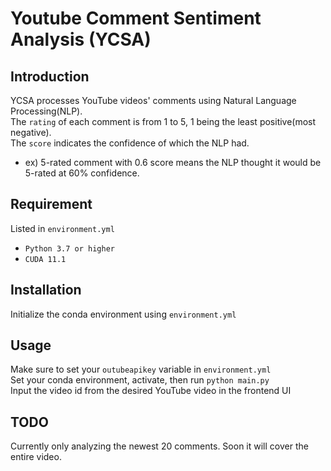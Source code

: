 # Youtube Comment Sentiment Analysis (YCSA)

## Introduction
YCSA processes YouTube videos' comments using Natural Language Processing(NLP).  
The `rating` of each comment is from 1 to 5, 1 being the least positive(most negative).  
The `score` indicates the confidence of which the NLP had. 
* ex) 5-rated comment with 0.6 score means the NLP thought it would be 5-rated at 60% confidence.

## Requirement
Listed in `environment.yml`  

* `Python 3.7 or higher`
* `CUDA 11.1`
## Installation
Initialize the conda environment using `environment.yml`
## Usage
Make sure to set your `outubeapikey` variable in `environment.yml`  
Set your conda environment, activate, then run `python main.py`  
Input the video id from the desired YouTube video in the frontend UI  

## TODO
Currently only analyzing the newest 20 comments. Soon it will cover the entire video.
